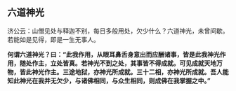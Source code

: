 ##  六道神光

济公云：山僧见处与释迦不别，每日多般用处，欠少什么？六道神光，未曾间歇。若能如是见得，即是一生无事人。

**何谓六道神光？曰：“此我作用，从眼耳鼻舌身意出而应酬诸事，皆是此我神光作用，随处作主，立处皆真。若神光不到之处，其事皆不得成就。可见成就天地万物，皆此神光作主。三途地狱，亦神光所成就。三十二相，亦神光所成就。吾人能知此神光在我并无欠少，与诸佛相同，与众生相同，则成佛在我掌握之中。”**
